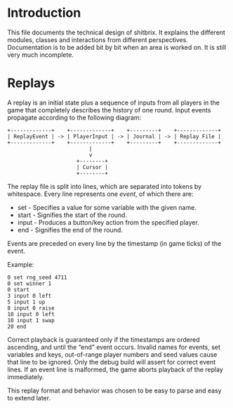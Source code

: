 # Introduction
This file documents the technical design of shitbrix. It explains the different modules, classes and interactions from different perspectives.
Documentation is to be added bit by bit when an area is worked on. It is still very much incomplete.

# Replays
A replay is an initial state plus a sequence of inputs from all players in the game that completely describes the history of one round.
Input events propagate according to the following diagram:

```
+-------------+    +-------------+    +---------+    +-------------+
| ReplayEvent | -> | PlayerInput | -> | Journal | -> | Replay File |
+-------------+    +-------------+    +---------+    +-------------+
                          |
                          v
                      +--------+
                      | Cursor |
                      +--------+
```

The replay file is split into lines, which are separated into tokens by whitespace.
Every line represents one *event*, of which there are:

 * set <name> <value> - Specifies a value for some variable with the given name.
 * start - Signifies the start of the round.
 * input <player> <key> - Produces a button/key action from the specified player.
 * end - Signifies the end of the round.

Events are preceded on every line by the timestamp (in game ticks) of the event.

Example:
```
0 set rng_seed 4711
0 set winner 1
0 start
3 input 0 left
5 input 1 up
8 input 0 raise
10 input 0 left
10 input 1 swap
20 end
```

Correct playback is guaranteed only if the timestamps are ordered ascending, and until the “end” event occurs.
Invalid names for events, set variables and keys, out-of-range player numbers and seed values cause that line to be ignored.
Only the debug build will assert for correct event lines.
If an event line is malformed, the game aborts playback of the replay immediately.

This replay format and behavior was chosen to be easy to parse and easy to extend later.
